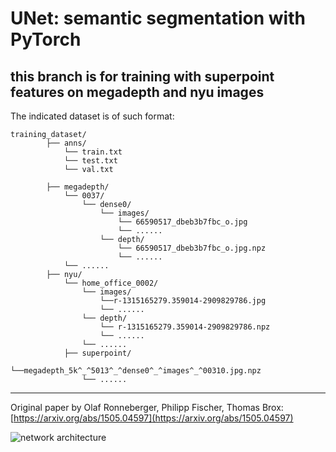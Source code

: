 # UNet: semantic segmentation with PyTorch

## this branch is for training with superpoint features on megadepth and nyu images

The indicated dataset is of such format:
```
training_dataset/
		├── anns/
			└── train.txt
			└── test.txt
			└── val.txt		
				
		├── megadepth/
			└── 0037/
				└── dense0/
					└── images/
						└── 66590517_dbeb3b7fbc_o.jpg
						└── ......
					└── depth/
						└── 66590517_dbeb3b7fbc_o.jpg.npz
						└── ......
			└── ......
		├── nyu/
			└── home_office_0002/
				└── images/
					└──r-1315165279.359014-2909829786.jpg
					└── ......
				└── depth/
					└── r-1315165279.359014-2909829786.npz
					└── ......
				└── ......
			├── superpoint/
				└──megadepth_5k^_^5013^_^dense0^_^images^_^00310.jpg.npz
				└── ......
```
 
---

Original paper by Olaf Ronneberger, Philipp Fischer, Thomas Brox: [https://arxiv.org/abs/1505.04597](https://arxiv.org/abs/1505.04597)

![network architecture](https://i.imgur.com/jeDVpqF.png)
